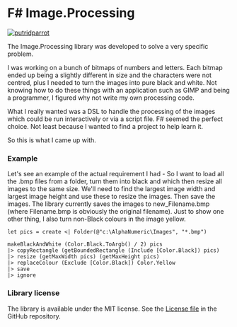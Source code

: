 # F# Image.Processing

[![putridparrot](https://circleci.com/gh/putridparrot/Image.Processing.svg?style=svg)](https://circleci.com/gh/circleci/circleci-docs)

The Image.Processing library was developed to solve a very specific problem. 

I was working on a bunch of bitmaps of numbers and letters. Each bitmap ended up being a slightly different in size and the characters were not centred, plus I needed to turn the images into pure black and white. Not knowing how to do these things with an application such as GIMP and being a programmer, I figured why not write my own processing code.

What I really wanted was a DSL to handle the processing of the images which could be run interactively or via a script file. F# seemed the perfect choice. Not least because I wanted to find a project to help learn it. 

So this is what I came up with. 

### Example

Let's see an example of the actual requirement I had - So I want to load all the .bmp files from a folder, turn them into black and which then resize all images to the same size. We'll need to find the largest image width and largest image height and use these to resize the images. Then save the images. The library currently saves the images to new_Filename.bmp (where Filename.bmp is obviously the original filename). Just to show one other thing, I also turn non-Black colours in the image yellow.

```
let pics = create <| Folder(@"c:\AlphaNumeric\Images", "*.bmp")

makeBlackAndWhite (Color.Black.ToArgb() / 2) pics
|> copyRectangle (getBoundedRectangle (Include [Color.Black]) pics)
|> resize (getMaxWidth pics) (getMaxHeight pics)
|> replaceColour (Exclude [Color.Black]) Color.Yellow
|> save
|> ignore
```


### Library license

The library is available under the MIT license. See the [License file][1] in the GitHub repository.

  [1]: https://github.com/putridparrot/Image.Processing/blob/master/LICENSE

